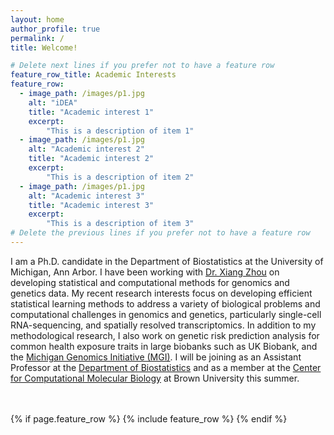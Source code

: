 ```yaml
---
layout: home
author_profile: true
permalink: /
title: Welcome!

# Delete next lines if you prefer not to have a feature row
feature_row_title: Academic Interests
feature_row:
  - image_path: /images/p1.jpg
    alt: "iDEA"
    title: "Academic interest 1"
    excerpt:
        "This is a description of item 1"
  - image_path: /images/p1.jpg
    alt: "Academic interest 2"
    title: "Academic interest 2"
    excerpt:
        "This is a description of item 2"
  - image_path: /images/p1.jpg
    alt: "Academic interest 3"
    title: "Academic interest 3"
    excerpt:
        "This is a description of item 3"
# Delete the previous lines if you prefer not to have a feature row
---
```


I am a Ph.D. candidate in the Department of Biostatistics at the University of Michigan, Ann Arbor. I have been working with [Dr. Xiang Zhou](https://www.xzlab.org) on developing statistical and computational methods for genomics and genetics data. My recent research interests focus on developing efficient statistical learning methods to address a variety of biological problems and computational challenges in genomics and genetics, particularly single-cell RNA-sequencing, and spatially resolved transcriptomics. In addition to my methodological research, I also work on genetic risk prediction analysis for common health exposure traits in large biobanks such as UK Biobank, and the [Michigan Genomics Initiative (MGI)](https://precisionhealth.umich.edu/our-research/michigangenomics/). I will be joining as an Assistant Professor at the [Department of Biostatistics](https://www.brown.edu/academics/public-health/biostats/home) and as a member at the [Center for Computational Molecular Biology](https://ccmb.brown.edu) at Brown University this summer.




<!-- Delete next line if you prefer not to have a feature row. -->
<br />
<br />
{% if page.feature_row %}
  {% include feature_row %}
{% endif %}
<!-- Delete previous lines if you prefer not to have a feature row. -->
